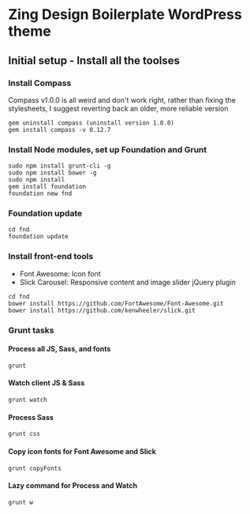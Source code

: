 # Zing Design Boilerplate WordPress theme

## Initial setup - Install all the toolses

### Install Compass

Compass v1.0.0 is all weird and don't work right, rather than fixing the stylesheets, I suggest reverting back an older, more reliable version

```
gem uninstall compass (uninstall version 1.0.0)
gem install compass -v 0.12.7
```

### Install Node modules, set up Foundation and Grunt

```
sudo npm install grunt-cli -g
sudo npm install bower -g
sudo npm install
gem install foundation
foundation new fnd
```

### Foundation update

```
cd fnd
foundation update
```

### Install front-end tools

- Font Awesome: Icon font
- Slick Carousel: Responsive content and image slider jQuery plugin

```
cd fnd
bower install https://github.com/FortAwesome/Font-Awesome.git
bower install https://github.com/kenwheeler/slick.git
```

### Grunt tasks

#### Process all JS, Sass, and fonts

```
grunt
```

#### Watch client JS & Sass

```
grunt watch
```


#### Process Sass

```
grunt css
```

#### Copy icon fonts for Font Awesome and Slick

``` 
grunt copyFonts
```

#### Lazy command for Process and Watch

```
grunt w
```